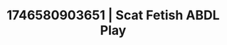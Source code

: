 ---
categories:
- Tasteful nudity
- AI-generated
- Naughty expression
- Subtle kink
- Erotic silhouette
- Lip biting
- ASMR
- Cosplay
image: /assets/images/1746580903651.jpg
layout: post
seo:
  description: Featured content with sensual Scat Fetish, ABDL Play. HD images available.
  keywords: Scat Fetish, ABDL Play
  og_image: /assets/images/1746580903651.jpg
  schema_type: VisualArtwork
tags:
- '#1746580903651'
- ABDL Play
- Scat Fetish
title: 1746580903651 | Scat Fetish ABDL Play
---